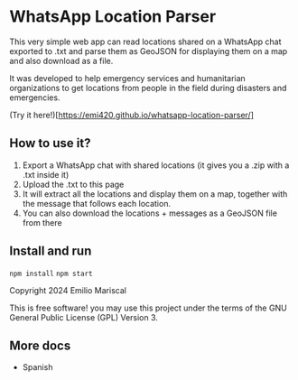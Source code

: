 # WhatsApp Location Parser

This very simple web app can read locations shared on a WhatsApp chat exported to .txt
and parse them as GeoJSON for displaying them on a map and also download as a file.

It was developed to help emergency services and humanitarian organizations to get
locations from people in the field during disasters and emergencies.

(Try it here!)[https://emi420.github.io/whatsapp-location-parser/]

## How to use it?

1. Export a WhatsApp chat with shared locations (it gives you a .zip with a .txt inside it)
2. Upload the .txt to this page
3. It will extract all the locations and display them on a map, together with the message that follows each location.
4. You can also download the locations + messages as a GeoJSON file from there

## Install and run

`npm install`
`npm start`

Copyright 2024 Emilio Mariscal

This is free software! you may use this project under the terms of the GNU General Public License (GPL) Version 3.

## More docs

* Spanish
